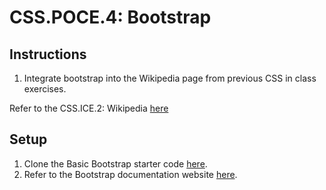 # CSS.POCE.4: Bootstrap

## Instructions

1. Integrate bootstrap into the Wikipedia page from previous CSS in class exercises.

Refer to the CSS.ICE.2: Wikipedia [here](https://bootcamp.rocketacademy.co/css/css.ice-in-class-exercises/css.ice.2-css-practice-6-wikipedia)

## Setup

1. Clone the Basic Bootstrap starter code [here](https://github.com/rocketacademy/basic-bootstrap-bootcamp).
2. Refer to the Bootstrap documentation website [here](https://getbootstrap.com/docs/4.6/getting-started/introduction/).
